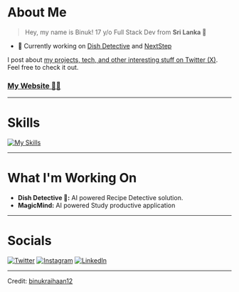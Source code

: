 # About Me   

> Hey, my name is Binuk! 17 y/o Full Stack Dev from **Sri Lanka 🦁**  

- 🔨 Currently working on [Dish Detective](https://github.com/binukraihaan12/dish-detective-creator) and [NextStep](https://github.com/binukraihaan12/nextstep3)  

I post about [my projects, tech, and other interesting stuff on Twitter (X)](https://twitter.com/binuk_raihaan). Feel free to check it out.  

### [My Website 🧑‍💻](https://github.com/binukraihaan12)  

---

# Skills  

[![My Skills](https://skillicons.dev/icons?i=js,ts,python,tailwind,next,mongo,react,flutter,php,firebase,vite)](#)

---

# What I'm Working On  

- **Dish Detective 🍜:** AI powered Recipe Detective solution. 
- **MagicMind:**  AI powered Study productive application
---

# Socials  

<p align="left">  
<a href="https://twitter.com/binuk_raihaan" target="_blank"><img src="https://skillicons.dev/icons?i=twitter" alt="Twitter"></a>  
<a href="https://www.instagram.com/binuk.raihaan/" target="_blank"><img src="https://skillicons.dev/icons?i=instagram" alt="Instagram"></a>  
<a href="https://www.linkedin.com/in/binuk-raihaan" target="_blank"><img src="https://skillicons.dev/icons?i=linkedin" alt="LinkedIn"></a>  
</p>

---

Credit: [binukraihaan12](https://github.com/binukraihaan12)
